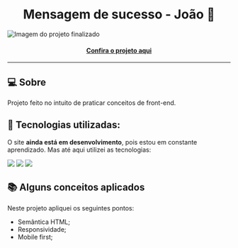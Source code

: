 <h1 align="center">Mensagem de sucesso - João 👾</h1>

![Imagem do projeto finalizado](Imagens/portifolio.png)

<h4 align="center"><a href="https://jedev1.github.io/Meu-portifolio/">Confira o projeto aqui</a></h4>

---

## 💻 Sobre

Projeto feito no intuito de praticar conceitos de front-end.

## 🧠 Tecnologias utilizadas:

O site **ainda está em desenvolvimento**, pois estou em constante aprendizado. Mas até aqui utilizei as tecnologias:

<div>
    <img src="https://img.shields.io/badge/HTML5-E34F26?style=for-the-badge&logo=html5&logoColor=white" />
    <img src="https://img.shields.io/badge/CSS3-1572B6?style=for-the-badge&logo=css3&logoColor=white" />
    <img src="https://img.shields.io/badge/JavaScript-F7DF1E?style=for-the-badge&logo=javascript&logoColor=black" />
</div>

## 📚 Alguns conceitos aplicados

Neste projeto apliquei os seguintes pontos:
+ Semântica HTML;
+ Responsividade;
+ Mobile first;
